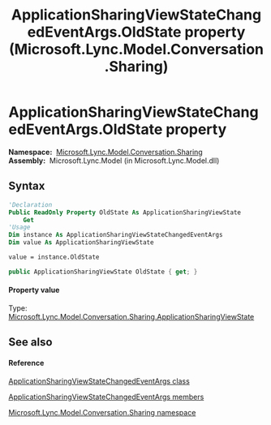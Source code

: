 ﻿---
title: ApplicationSharingViewStateChangedEventArgs.OldState property  (Microsoft.Lync.Model.Conversation.Sharing)
TOCTitle: 'OldState property '
ms:assetid: P:Microsoft.Lync.Model.Conversation.Sharing.ApplicationSharingViewStateChangedEventArgs.OldState_DI_3_UC_OCS14MrefLyncWPF
ms:mtpsurl: https://msdn.microsoft.com/en-us/library/microsoft.lync.model.conversation.sharing.applicationsharingviewstatechangedeventargs.oldstate_di_3_uc_ocs14mreflyncwpf(v=office.15)
ms:contentKeyID: 56371039
ms.date: 07/28/2014
mtps_version: v=office.15
f1_keywords:
- Microsoft.Lync.Model.Conversation.Sharing.ApplicationSharingViewStateChangedEventArgs.OldState
dev_langs:
- CSharp
- JScript
- VB
- other
---

# ApplicationSharingViewStateChangedEventArgs.OldState property

**Namespace:**  [Microsoft.Lync.Model.Conversation.Sharing](microsoft-lync-model-conversation-sharing-namespace_2.md)  
**Assembly:**  Microsoft.Lync.Model (in Microsoft.Lync.Model.dll)

## Syntax

``` vb
'Declaration
Public ReadOnly Property OldState As ApplicationSharingViewState
    Get
'Usage
Dim instance As ApplicationSharingViewStateChangedEventArgs
Dim value As ApplicationSharingViewState

value = instance.OldState
```

``` csharp
public ApplicationSharingViewState OldState { get; }
```

#### Property value

Type: [Microsoft.Lync.Model.Conversation.Sharing.ApplicationSharingViewState](applicationsharingviewstate-enumeration-microsoft-lync-model-conversation-sharing_2.md)  

## See also

#### Reference

[ApplicationSharingViewStateChangedEventArgs class](applicationsharingviewstatechangedeventargs-class-microsoft-lync-model-conversation-sharing_2.md)

[ApplicationSharingViewStateChangedEventArgs members](applicationsharingviewstatechangedeventargs-members-microsoft-lync-model-conversation-sharing_2.md)

[Microsoft.Lync.Model.Conversation.Sharing namespace](microsoft-lync-model-conversation-sharing-namespace_2.md)

